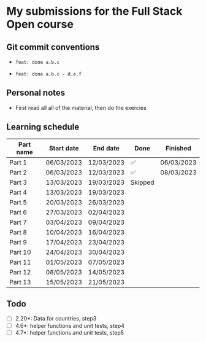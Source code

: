 # My submissions for the Full Stack Open course

## Git commit conventions

- `feat: done a.b.c`

- `feat: done a.b.c - d.e.f`

## Personal notes

- First read all all of the material, then do the exercies

## Learning schedule

| Part name | Start date | End date   | Done    | Finished   |
| --------- | ---------- | ---------- | ------- | ---------- |
| Part 1    | 06/03/2023 | 12/03/2023 | ✅      | 06/03/2023 |
| Part 2    | 06/03/2023 | 12/03/2023 | ✅      | 08/03/2023 |
| Part 3    | 13/03/2023 | 19/03/2023 | Skipped |            |
| Part 4    | 13/03/2023 | 19/03/2023 |         |            |
| Part 5    | 20/03/2023 | 26/03/2023 |         |            |
| Part 6    | 27/03/2023 | 02/04/2023 |         |            |
| Part 7    | 03/04/2023 | 09/04/2023 |         |            |
| Part 8    | 10/04/2023 | 16/04/2023 |         |            |
| Part 9    | 17/04/2023 | 23/04/2023 |         |            |
| Part 10   | 24/04/2023 | 30/04/2023 |         |            |
| Part 11   | 01/05/2023 | 07/05/2023 |         |            |
| Part 12   | 08/05/2023 | 14/05/2023 |         |            |
| Part 13   | 15/05/2023 | 21/05/2023 |         |            |

## Todo

- [ ] 2.20\*: Data for countries, step3
- [ ] 4.6\*: helper functions and unit tests, step4
- [ ] 4.7\*: helper functions and unit tests, step5
